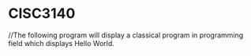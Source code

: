 # CISC3140
//The following program will display a classical program in programming field which displays Hello World.
